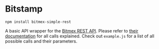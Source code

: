 # Bitstamp

    npm install bitmex-simple-rest

A basic API wrapper for the [Bitmex REST API](https://www.bitmex.com/api/explorer/#!). Please refer to [their documentation](https://www.bitmex.com/api/explorer/#!) for all calls explained. Check out `example.js` for a list of all possible calls and their parameters.